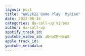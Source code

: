 ```yaml
---
layout: post
title: "WWE2k22 Game Play  MyRise"
date: 2022-06-14
categories: da-call-up videos
author: da-call-up
spotify_track_id: 
youtube_video_id: zDnwZMrNcW8
apple_track_id: 
youtube_metadata: 
---
```

